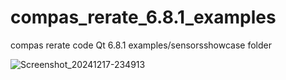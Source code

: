 # compas_rerate_6.8.1_examples
compas rerate code Qt 6.8.1 examples/sensorsshowcase  folder


![Screenshot_20241217-234913](https://github.com/user-attachments/assets/17276bde-07e6-456b-a2b0-45035382f4f9)
